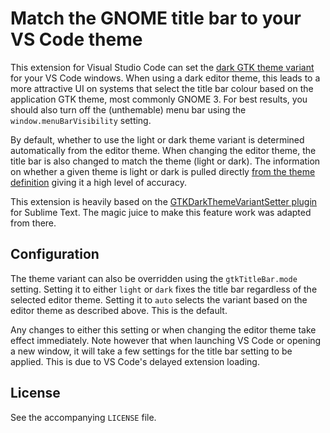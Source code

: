 # Match the GNOME title bar to your VS Code theme

This extension for Visual Studio Code can set the
[dark GTK theme variant](https://developer.gnome.org/gtk3/3.0/GtkSettings.html#GtkSettings--gtk-application-prefer-dark-theme)
for your VS Code windows. When using a dark editor theme, this leads to a more
attractive UI on systems that select the title bar colour based on the
application GTK theme, most commonly GNOME 3. For best results, you should also
turn off the (unthemable) menu bar using the `window.menuBarVisibility` setting.

By default, whether to use the light or dark theme variant is determined
automatically from the editor theme. When changing the editor theme, the title
bar is also changed to match the theme (light or dark). The information on
whether a given theme is light or dark is pulled directly
[from the theme definition](https://code.visualstudio.com/docs/extensionAPI/extension-points#_contributesthemes)
giving it a high level of accuracy.

This extension is heavily based on the
[GTKDarkThemeVariantSetter plugin](https://github.com/p-e-w/GTKDarkThemeVariantSetter)
for Sublime Text. The magic juice to make this feature work was adapted from
there.

## Configuration
The theme variant can also be overridden using the `gtkTitleBar.mode` setting.
Setting it to either `light` or `dark` fixes the title bar regardless of the
selected editor theme. Setting it to `auto` selects the variant based on the
editor theme as described above. This is the default.

Any changes to either this setting or when changing the editor theme take effect
immediately. Note however that when launching VS Code or opening a new window,
it will take a few settings for the title bar setting to be applied. This is due
to VS Code's delayed extension loading.

## License
See the accompanying `LICENSE` file.
